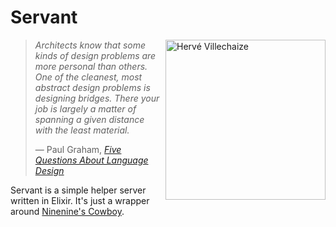 # Servant

<img alt="Hervé Villechaize"
     src="https://upload.wikimedia.org/wikipedia/commons/8/83/Herve_Villechaize_1977.jpg"
     align="right"
     width="256px"
/>

>*Architects know that some kinds of design problems are more personal than others. One of the cleanest, most abstract design problems is designing bridges. There your job is largely a matter of spanning a given distance with the least material.*
>
>&mdash; Paul Graham, [*Five Questions About Language Design*](http://www.paulgraham.com/langdes.html)

Servant is a simple helper server written in Elixir. It's just a wrapper around [Ninenine's Cowboy](https://github.com/ninenines/cowboy).
